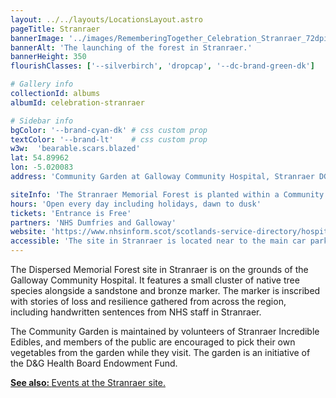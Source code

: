 ```yaml
---
layout: ../../layouts/LocationsLayout.astro
pageTitle: Stranraer
bannerImage: '../images/RememberingTogether_Celebration_Stranraer_72dpi-127.jpg'
bannerAlt: 'The launching of the forest in Stranraer.'
bannerHeight: 350
flourishClasses: ['--silverbirch', 'dropcap', '--dc-brand-green-dk']

# Gallery info
collectionId: albums
albumId: celebration-stranraer

# Sidebar info
bgColor: '--brand-cyan-dk' # css custom prop
textColor: '--brand-lt'    # css custom prop
w3w:  'bearable.scars.blazed'
lat: 54.89962
lon: -5.020083
address: 'Community Garden at Galloway Community Hospital, Stranraer DG9 7DQ'

siteInfo: 'The Stranraer Memorial Forest is planted within a Community Garden, located behind the Galloway Community Hospital car park. It is enclosed behind a wooden fence that surrounds the garden and is not visible from the car park. Members of the public are most welcome to enter the garden by the side gate at any time to visit the memorial.'
hours: 'Open every day including holidays, dawn to dusk'
tickets: 'Entrance is Free'
partners: 'NHS Dumfries and Galloway'
website: 'https://www.nhsinform.scot/scotlands-service-directory/hospitals/8915%201dng1116'
accessible: 'The site in Stranraer is located near to the main car park, and currently accessed through a small grassy path which involves a short incline. There are plans for paved access in the near future.'
---
```


The Dispersed Memorial Forest site in Stranraer is on the grounds of the Galloway Community Hospital. It features a small cluster of native tree species alongside a sandstone and bronze marker. The marker is inscribed with stories of loss and resilience gathered from across the region, including handwritten sentences from NHS staff in Stranraer.

The Community Garden is maintained by volunteers of Stranraer Incredible Edibles, and members of the public are encouraged to pick their own vegetables from the garden while they visit. The garden is an initiative of the D&G Health Board Endowment Fund.

<a class="link" href='../events/stranraer'><b>See also: </b>Events at the Stranraer site.</a>
